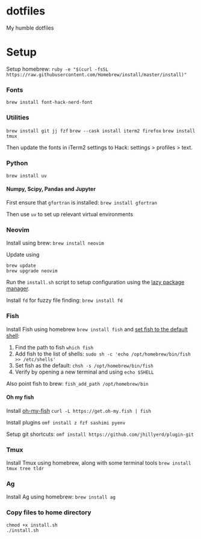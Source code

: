 # dotfiles

My humble dotfiles

# Setup

Setup homebrew:
`ruby -e "$(curl -fsSL https://raw.githubusercontent.com/Homebrew/install/master/install)"`

### Fonts

`brew install font-hack-nerd-font`

### Utilities

`brew install git jj fzf`
`brew --cask install iterm2 firefox`
`brew install tmux`

Then update the fonts in iTerm2 settings to Hack: settings > profiles > text.

### Python

`brew install uv`

#### Numpy, Scipy, Pandas and Jupyter

First ensure that `gfortran` is installed:
`brew install gfortran`

Then use `uv` to set up relevant virtual environments


### Neovim

Install using brew:
`brew install neovim`

Update using
```
brew update
brew upgrade neovim
```

Run the `install.sh` script to setup configuration using the [lazy package manager](https://lazy.folke.io/).

Install `fd` for fuzzy file finding:
`brew install fd`


### Fish

Install Fish using homebrew
`brew install fish`
and [set fish to the default shell](https://fishshell.com/docs/current/tutorial.html#switching-to-fish):
1. Find the path to fish `which fish`
2. Add fish to the list of shells: `sudo sh -c 'echo /opt/homebrew/bin/fish >> /etc/shells'`
3. Set fish as the default: `chsh -s /opt/homebrew/bin/fish`
4. Verify by opening a new terminal and using `echo $SHELL`

Also point fish to brew:
`fish_add_path /opt/homebrew/bin`

#### Oh my fish

Install [oh-my-fish](https://github.com/oh-my-fish/oh-my-fish)
`curl -L https://get.oh-my.fish | fish`

Install plugins
`omf install z fzf sashimi pyenv`

Setup git shortcuts:
`omf install https://github.com/jhillyerd/plugin-git`

### Tmux

Install Tmux using homebrew, along with some terminal tools
`brew install tmux tree tldr`



### Ag

Install Ag using homebrew:
`brew install ag`

### Copy files to home directory

```
chmod +x install.sh
./install.sh
```
